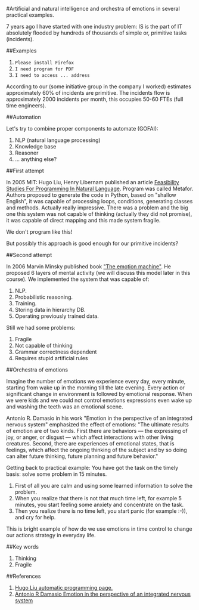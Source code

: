 #Artificial and natural intelligence and orchestra of emotions in several practical examples.

7 years ago I have started with one industry problem: IS is the part of IT absolutely flooded by hundreds of thousands of simple or, primitive tasks (incidents).

##Examples

1. `Please install Firefox`
1. `I need program for PDF`
1. `I need to access ... address`

According to our (some initiative group in the company I worked) estimates approximately 60% of incidents are primitive. The incidents flow is approximately 2000 incidents per month, this occupies 50-60 FTEs (full time engineers).

##Automation

Let's try to combine proper components to automate (GOFAI):

1. NLP (natural language processing)
1. Knowledge base
1. Reasoner
1. ... anything else?

##First attempt

In 2005 MIT:  Hugo Liu, Henry Libernam published an article [Feasibility Studies For Programming In Natural Language](Https://www.google.ru/url?sa=t&rct=j&q=&esrc=s&source=web&cd=2&ved=0CCUQFjAB&url=http%3A%2F%2Fmedia.mit.edu%2F~lieber%2FPublications%2FFeasibility-Nat-Lang-Prog.pdf&ei=nzWoU7CMJuH8ywO29oHoDg&usg=AFQjCNFSRKk6nhiHG5UsGHUd8ZMrysR3yg&sig2=9h0PjxgZwq-4V27aYuCaMA&bvm=bv.69411363,d.bGQ&cad=rja). Program was called Metafor. Authors proposed to generate the code in Python, based on "shallow English", it was capable of processing loops, conditions, generating classes and methods. Actually really impressive. There was a problem and the big one this system was not capable of thinking (actually they did not promise), it was capable of direct mapping and this made system fragile.

We don't program like this!

But possibly this approach is good enough for our primitive incidents?

##Second attempt

In 2006 Marvin Minsky published book ["The emotion machine"](http://en.wikipedia.org/wiki/The_Emotion_Machine). He proposed 6 layers of mental activity (we will discuss this model later in this course). We implemented the system that was capable of:

1. NLP.
1. Probabilistic reasoning.
1. Training.
1. Storing data in hierarchy DB.
1. Operating previously trained data.

Still we had some problems:

1. Fragile
1. Not capable of thinking
1. Grammar correctness dependent
1. Requires stupid artificial rules


##Orchestra of emotions

Imagine the number of emotions we experience every day, every minute, starting from wake up in the morning till the late evening. Every action or significant change in environment is followed by emotional response. When we were kids and we could not control emotions expressions even wake up and washing the teeth was an emotional scene.

Antonio R. Damasio in his work "Emotion in the perspective of an integrated nervous system" emphasized the effect of emotions: "The ultimate results of emotion are of two kinds. First there are behaviors — the expressing of joy, or anger, or disgust — which affect interactions with other living creatures. Second, there are experiences of emotional states, that is feelings, which affect the ongoing thinking of the subject and by so doing can alter future thinking, future planning and future behavior."

Getting back to practical example: You have got the task on the timely basis: solve some problem in 15 minutes.

1. First of all you are calm and using some learned information to solve the problem.
1. When you realize that there is not that much time left, for example 5 minutes, you start feeling some anxiety and concentrate on the task.
1. Then you realize there is no time left, you start panic (for example :-)), and cry for help.

This is bright example of how do we use emotions in time control to change our actions strategy in everyday life. 

##Key words

1. Thinking
1. Fragile

##References

1. [Hugo Liu automatic programming page.](http://larifari.org/writing/automatic-programming/)
1. [Antonio R Damasio Emotion in the perspective of an integrated nervous system](https://www.researchgate.net/publication/13632270_Emotion_in_the_perspective_of_an_integrated_nervous_system)


